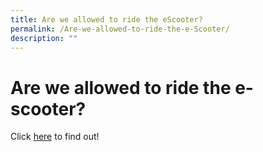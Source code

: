 ```yaml
---
title: Are we allowed to ride the eScooter?
permalink: /Are-we-allowed-to-ride-the-e-Scooter/
description: ""
---
```


# **Are we allowed to ride the e-scooter?**


Click [here](/files/Riding%20of%20e-scooters.pdf) to find out!